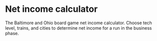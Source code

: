# Net income calculator

The Baltimore and Ohio board game net income calculator. Choose tech level, trains, and cities to determine net income for a run in the business phase.

